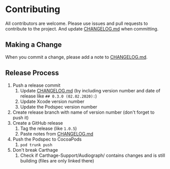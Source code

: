 # Contributing

All contributors are welcome. Please use issues and pull requests to contribute to the project. And update [CHANGELOG.md](CHANGELOG.md) when committing.

## Making a Change

When you commit a change, please add a note to [CHANGELOG.md](CHANGELOG.md).

## Release Process

1. Push a release commit
    1. Update  [CHANGELOG.md](CHANGELOG.md) (by including version number and date of release like `## 0.3.0 (02.02.2020):`)
   2. Update Xcode version number
   3. Update the Podspec version number
3. Create release branch with name of version number (don't forget to push it)   
4. Create a GitHub release
   1. Tag the release (like `1.0.5`)
   2. Paste notes from [CHANGELOG.md](CHANGELOG.md)
5. Push the Podspec to CocoaPods
   1. `pod trunk push`
6. Don't break Carthage   
   1. Check if Carthage-Support/Audiograph/ contains changes and is still building (files are only linked there)
